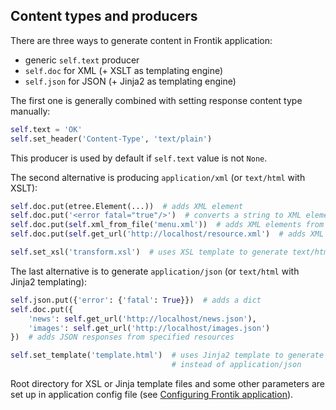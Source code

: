## Content types and producers

There are three ways to generate content in Frontik application:

* generic ```self.text``` producer
* ```self.doc``` for XML (+ XSLT as templating engine)
* ```self.json``` for JSON (+ Jinja2 as templating engine)

The first one is generally combined with setting response content type manually:

```python
self.text = 'OK'
self.set_header('Content-Type', 'text/plain')
```

This producer is used by default if `self.text` value is not `None`.

The second alternative is producing `application/xml` (or `text/html` with XSLT):

```python
self.doc.put(etree.Element(...))  # adds XML element
self.doc.put('<error fatal="true"/>')  # converts a string to XML element and adds it
self.doc.put(self.xml_from_file('menu.xml'))  # adds XML elements from file
self.doc.put(self.get_url('http://localhost/resource.xml')  # adds XML response from specified resource

self.set_xsl('transform.xsl')  # uses XSL template to generate text/html instead of application/xml
```

The last alternative is to generate `application/json` (or `text/html` with Jinja2 templating):

```python
self.json.put({'error': {'fatal': True}})  # adds a dict
self.doc.put({
    'news': self.get_url('http://localhost/news.json'),
    'images': self.get_url('http://localhost/images.json')
})  # adds JSON responses from specified resources

self.set_template('template.html')  # uses Jinja2 template to generate text/html
                                    # instead of application/json
```

Root directory for XSL or Jinja template files and some other parameters are set up in application config file
(see [Configuring Frontik application](/docs/config-app.md)).
